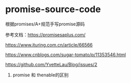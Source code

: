 # promise-source-code
根据promises/A+规范手写promise源码

参考文档：https://promisesaplus.com/

https://www.ituring.com.cn/article/66566

https://www.cnblogs.com/sugar-tomato/p/11353546.html

https://github.com/YvetteLau/Blog/issues/2


1. promise 和 thenable的区别